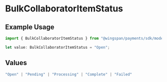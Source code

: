 # BulkCollaboratorItemStatus

## Example Usage

```typescript
import { BulkCollaboratorItemStatus } from "@wingspan/payments/sdk/models/shared";

let value: BulkCollaboratorItemStatus = "Open";
```

## Values

```typescript
"Open" | "Pending" | "Processing" | "Complete" | "Failed"
```